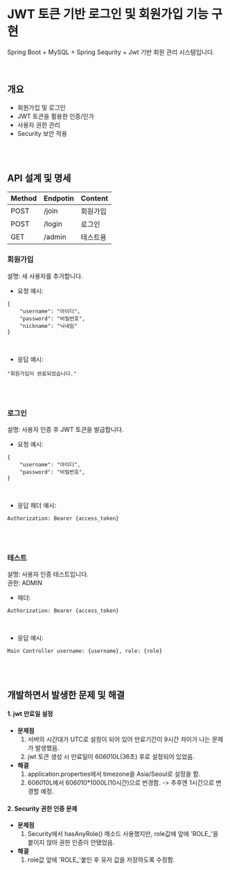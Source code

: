 # JWT 토큰 기반 로그인 및 회원가입 기능 구현
Spring Boot + MySQL + Spring Sequrity + Jwt 기반 회원 관리 시스템입니다.

<br>

## 개요
- 회원가입 및 로그인
- JWT 토큰을 활용한 인증/인가
- 사용자 권한 관리
- Security 보안 적용

<br>
<br>

## API 설계 및 명세
| Method | Endpotin | Content |
|----|-----|-----|
| POST | /join | 회원가입 |
| POST | /login | 로그인 |
| GET | /admin | 테스트용 |

### 회원가입 <br>
설명: 새 사용자를 추가합니다.

- 요청 예시:
````
{
    "username": "아이디",
    "password": "비밀번호",
    "nickname": "닉네임"
}
````

<br>

- 응답 예시:
````
"회원가입이 완료되었습니다."
````

<br>
<br>

### 로그인 <br>
설명: 사용자 인증 후 JWT 토큰을 발급합니다.

- 요청 예시:
````
{
    "username": "아이디",
    "password": "비밀번호",
}
````

<br>

- 응답 헤더 예시:
````
Authorization: Bearer {access_token}
````

<br>
<br>

### 테스트 <br>
설명: 사용자 인증 테스트입니다. <br>
권한: ADMIN

- 헤더:
````
Authorization: Bearer {access_token}
````

<br>

- 응답 예시:
````
Main Controller username: {username}, role: {role}
````

<br>
<br>
  
## 개발하면서 발생한 문제 및 해결
#### 1. jwt 만료일 설정
- **문제점**
    1. 서버의 시간대가 UTC로 설정이 되어 있어 만료기간이 9시간 차이가 나는 문제가 발생했음.
    2. jwt 토큰 생성 시 만료일이 60*60*10L(36초) 후로 설정되어 있었음.
- **해결**
    1. application.properties에서 timezone을 Asia/Seoul로 설정을 함.
    2. 60*60*10L에서 60*60*10*1000L(10시간)으로 번경함. -> 추후엔 1시간으로 변경할 예정.

#### 2. Security 권한 인증 문제
- **문제점**
    1. Security에서 hasAnyRole() 메소드 사용했지만, role값에 앞에 'ROLE_'을 붙이지 않아 권한 인증이 안됐었음.
- **해결**
    1. role값 앞에 'ROLE_'붙인 후 유저 값을 저장하도록 수정함.
 

<br>
<br>
